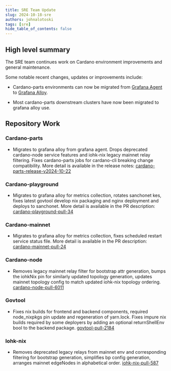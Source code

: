 ```yaml
---
title: SRE Team Update
slug: 2024-10-18-sre
authors: johnalotoski
tags: [sre]
hide_table_of_contents: false
---
```


## High level summary

The SRE team continues work on Cardano environment improvements and general maintenance.

Some notable recent changes, updates or improvements include:

* Cardano-parts environments can now be migrated from [Grafana Agent](https://grafana.com/docs/agent/latest/)
  to [Grafana Alloy](https://grafana.com/docs/alloy/latest/).

* Most cardano-parts downstream clusters have now been migrated to grafana alloy use.


## Repository Work

### Cardano-parts
* Migrates to grafana alloy from grafana agent.  Drops deprecated
  cardano-node service features and iohk-nix legacy mainnet relay filtering.
  Fixes cardano-parts jobs for cardano-cli breaking change compatibility. More
  detail is available in the release notes:
  [cardano-parts-release-v2024-10-22](https://github.com/input-output-hk/cardano-parts/releases/tag/v2024-10-22)

### Cardano-playground
* Migrates to grafana alloy for metrics collection, rotates sanchonet kes,
  fixes latest govtool develop nix packaging and nginx deployment and deploys
  to sanchonet.  More detail is available in the PR description:
  [cardano-playground-pull-34](https://github.com/input-output-hk/cardano-playground/pull/34)

### Cardano-mainnet
* Migrates to grafana alloy for metrics collection, fixes scheduled restart
  service status file.  More detail is available in the PR description:
  [cardano-mainnet-pull-24](https://github.com/input-output-hk/cardano-mainnet/pull/24)

### Cardano-node
* Removes legacy mainnet relay filter for bootstrap attr generation, bumps the
  iohkNix pin for similarly updated topology generation, updates mainnet
  topology config to match updated iohk-nix topology ordering.
  [cardano-node-pull-6011](https://github.com/IntersectMBO/cardano-node/pull/6011)

### Govtool
* Fixes nix builds for frontend and backend components, required node_nixpkgs
  pin update and regeneration of yarn.lock. Fixes impure nix builds required by
  some deployers by adding an optional returnShellEnv bool to the backend
  package.
  [govtool-pull-2184](https://github.com/IntersectMBO/govtool/pull/2184)

### Iohk-nix
* Removes deprecated legacy relays from mainnet env and corresponding filtering
  for bootstrap generation, simplifies bp config generation, arranges mainnet
  edgeNodes in alphabetical order.
  [iohk-nix-pull-587](https://github.com/input-output-hk/iohk-nix/pull/587)
